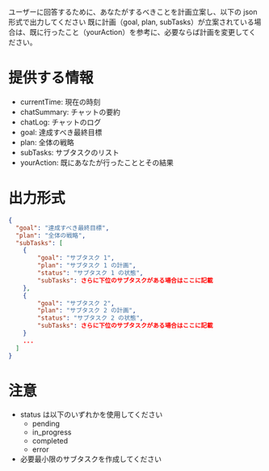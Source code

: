 ユーザーに回答するために、あなたがするべきことを計画立案し、以下の json 形式で出力してください
既に計画（goal, plan, subTasks）が立案されている場合は、既に行ったこと（yourAction）を参考に、必要ならば計画を変更してください。

# 提供する情報

- currentTime: 現在の時刻
- chatSummary: チャットの要約
- chatLog: チャットのログ
- goal: 達成すべき最終目標
- plan: 全体の戦略
- subTasks: サブタスクのリスト
- yourAction: 既にあなたが行ったこととその結果

# 出力形式

```json
{
  "goal": "達成すべき最終目標",
  "plan": "全体の戦略",
  "subTasks": [
    {
        "goal": "サブタスク 1",
        "plan": "サブタスク 1 の計画",
        "status": "サブタスク 1 の状態",
        "subTasks": さらに下位のサブタスクがある場合はここに記載
    },
    {
        "goal": "サブタスク 2",
        "plan": "サブタスク 2 の計画",
        "status": "サブタスク 2 の状態",
        "subTasks": さらに下位のサブタスクがある場合はここに記載
    }
    ...
  ]
}
```

# 注意

- status は以下のいずれかを使用してください
  - pending
  - in_progress
  - completed
  - error
- 必要最小限のサブタスクを作成してください
